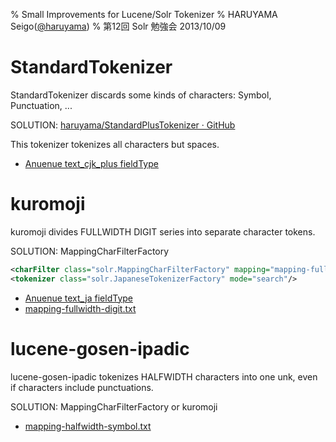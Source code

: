 % Small Improvements for Lucene/Solr Tokenizer
% HARUYAMA Seigo([@haruyama](https://twitter.com/haruyama))
% 第12回 Solr 勉強会 2013/10/09

# StandardTokenizer

StandardTokenizer discards some kinds of characters: Symbol, Punctuation, ...

SOLUTION: [haruyama/StandardPlusTokenizer · GitHub](https://github.com/haruyama/StandardPlusTokenizer)

This tokenizer tokenizes all characters but spaces.

* [Anuenue text_cjk_plus fieldType](https://github.com/haruyama/Anuenue/blob/9bc4e8853cb2e2bbbcfdd740efeefedb9d98cdf8/src/solr/collection1/conf/schema.xml#L101)

# kuromoji

kuromoji divides FULLWIDTH DIGIT series into separate character tokens.

SOLUTION: MappingCharFilterFactory

```xml
<charFilter class="solr.MappingCharFilterFactory" mapping="mapping-fullwidth-digit.txt" />
<tokenizer class="solr.JapaneseTokenizerFactory" mode="search"/>
```

* [Anuenue text_ja fieldType](https://github.com/haruyama/Anuenue/blob/9bc4e8853cb2e2bbbcfdd740efeefedb9d98cdf8/src/solr/collection1/conf/schema.xml#L40)
* [mapping-fullwidth-digit.txt](https://github.com/haruyama/Anuenue/blob/9bc4e8853cb2e2bbbcfdd740efeefedb9d98cdf8/src/solr/collection1/conf/mapping-fullwidth-digit.txt)

# lucene-gosen-ipadic

lucene-gosen-ipadic tokenizes HALFWIDTH characters into one unk, even if characters include punctuations.

SOLUTION: MappingCharFilterFactory or kuromoji

* [mapping-halfwidth-symbol.txt](https://github.com/haruyama/Anuenue/blob/9bc4e8853cb2e2bbbcfdd740efeefedb9d98cdf8/src/solr/collection1/conf/mapping-halfwidth-symbol.txt)
